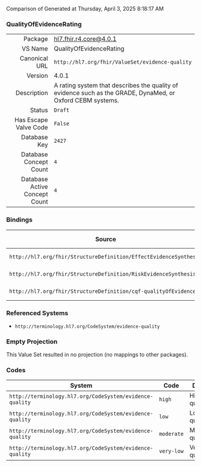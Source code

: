 Comparison of 
Generated at Thursday, April 3, 2025 8:18:17 AM

### QualityOfEvidenceRating

|      |     |
| ---: | --- |
| Package | hl7.fhir.r4.core@4.0.1 |
| VS Name | QualityOfEvidenceRating |
| Canonical URL | `http://hl7.org/fhir/ValueSet/evidence-quality` |
| Version | 4.0.1 |
| Description | A rating system that describes the quality of evidence such as the GRADE, DynaMed, or Oxford CEBM systems. |
| Status | `Draft` |
| Has Escape Valve Code | `False` |
| Database Key | `2427` |
| Database Concept Count | `4` |
| Database Active Concept Count | `4` |
### Bindings

| Source | Element | Binding | Strength | Element Short |
| ------ | ------- | ------- | -------- | ------------- |
| `http://hl7.org/fhir/StructureDefinition/EffectEvidenceSynthesis` | `EffectEvidenceSynthesis.certainty.rating` | `http://hl7.org/fhir/ValueSet/evidence-quality` | `Extensible` | Certainty rating |
| `http://hl7.org/fhir/StructureDefinition/RiskEvidenceSynthesis` | `RiskEvidenceSynthesis.certainty.rating` | `http://hl7.org/fhir/ValueSet/evidence-quality` | `Extensible` | Certainty rating |
| `http://hl7.org/fhir/StructureDefinition/cqf-qualityOfEvidence` | `Extension.value[x]` | `http://hl7.org/fhir/ValueSet/evidence-quality` | `Example` | Value of extension |

### Referenced Systems

* `http://terminology.hl7.org/CodeSystem/evidence-quality`
### Empty Projection

This Value Set resulted in no projection (no mappings to other packages).

### Codes

| System | Code | Display |
| ------ | ---- | ------- |
| `http://terminology.hl7.org/CodeSystem/evidence-quality` | `high` | High quality |
| `http://terminology.hl7.org/CodeSystem/evidence-quality` | `low` | Low quality |
| `http://terminology.hl7.org/CodeSystem/evidence-quality` | `moderate` | Moderate quality |
| `http://terminology.hl7.org/CodeSystem/evidence-quality` | `very-low` | Very low quality |
